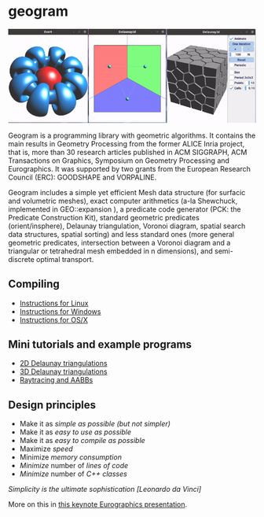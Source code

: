 # geogram

![](geogram_banner.gif)

Geogram is a programming library with geometric algorithms.
It contains the main results in Geometry Processing from the former
ALICE Inria project, that is, more than 30 research articles published
in ACM SIGGRAPH, ACM Transactions on Graphics, Symposium on Geometry 
Processing and Eurographics. It was supported by two grants from the
European Research Council (ERC): GOODSHAPE and VORPALINE.

Geogram includes a simple yet efficient Mesh data structure (for surfacic
and volumetric meshes), exact computer arithmetics (a-la Shewchuck,
implemented in GEO::expansion ), a predicate code generator (PCK: the
Predicate Construction Kit), standard geometric predicates
(orient/insphere), Delaunay triangulation, Voronoi diagram, spatial
search data structures, spatial sorting) and less standard ones (more
general geometric predicates, intersection between a Voronoi diagram
and a triangular or tetrahedral mesh embedded in n dimensions), and 
semi-discrete optimal transport.

Compiling
---------
  - [Instructions for Linux](doc/tutorials/compiling_Linux.md)
  - [Instructions for Windows](doc/tutorials/compiling_Windows.md)
  - [Instructions for OS/X](doc/tutorials/compiling_MacOS.md)


Mini tutorials and example programs
-----------------------------------
  - [2D Delaunay triangulations](doc/tutorials/Delaunay2D.md)
  - [3D Delaunay triangulations](doc/tutorials/Delaunay3D.md)
  - [Raytracing and AABBs](doc/tutorials/Raytrace.md)


Design principles
-----------------

- Make it as *simple as possible* _(but not simpler)_
- Make it as *easy to use as possible*
- Make it as *easy to compile as possible*
- Maximize *speed*
- Minimize *memory consumption*
- *Minimize* number of *lines of code*
- *Minimize* number of *C++ classes*

_Simplicity is the ultimate sophistication [Leonardo da Vinci]_

 More on this in [this keynote Eurographics presentation](https://fr.slideshare.net/BrunoLevy4/the-joy-of-computer-graphics-programming).

